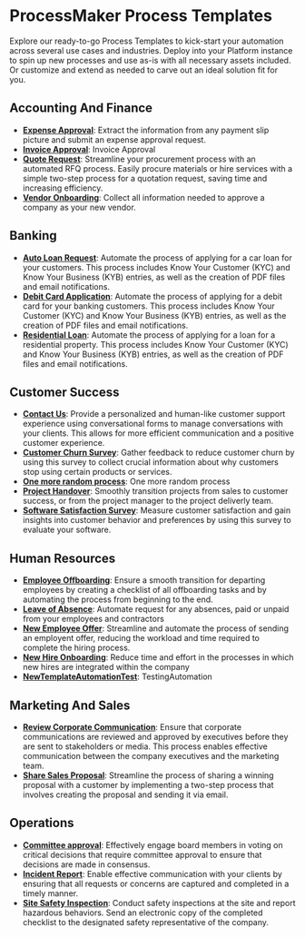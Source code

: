 # ProcessMaker Process Templates
Explore our ready-to-go Process Templates to kick-start your automation across several use cases and industries. Deploy into your Platform instance to spin up new processes and use as-is with all necessary assets included. Or customize and extend as needed to carve out an ideal solution fit for you.
## Accounting And Finance
- **[Expense Approval](/./accounting-and-finance/expense-approval.json)**: Extract the information from any payment slip picture and submit an expense approval request.
- **[Invoice Approval](/./accounting-and-finance/invoice-approval.json)**: Invoice Approval
- **[Quote Request](/./accounting-and-finance/quote-request.json)**: Streamline your procurement process with an automated RFQ process. Easily procure materials or hire services with a simple two-step process for a quotation request, saving time and increasing efficiency.
- **[Vendor Onboarding](/./accounting-and-finance/vendor-onboarding.json)**: Collect all information needed to approve a company as your new vendor.

## Banking
- **[Auto Loan Request](/./banking/auto-loan-request.json)**: Automate the process of applying for a car loan for your customers. This process includes Know Your Customer (KYC) and Know Your Business (KYB) entries, as well as the creation of PDF files and email notifications.
- **[Debit Card Application](/./banking/debit-card-application.json)**: Automate the process of applying for a debit card for your banking customers. This process includes Know Your Customer (KYC) and Know Your Business (KYB) entries, as well as the creation of PDF files and email notifications.
- **[Residential Loan](/./banking/residential-loan.json)**: Automate the process of applying for a loan for a residential property. This process includes Know Your Customer (KYC) and Know Your Business (KYB) entries, as well as the creation of PDF files and email notifications.

## Customer Success
- **[Contact Us](/./customer-success/contact-us.json)**: Provide a personalized and human-like customer support experience using conversational forms to manage conversations with your clients. This allows for more efficient communication and a positive customer experience.
- **[Customer Churn Survey](/./customer-success/customer-church-survey.json)**: Gather feedback to reduce customer churn by using this survey to collect crucial information about why customers stop using certain products or services.
- **[One more random process](/./customer-success/one-more-process.json)**: One more random process
- **[Project Handover](/./customer-success/project-handover.json)**: Smoothly transition projects from sales to customer success, or from the project manager to the project deliverly team.
- **[Software Satisfaction Survey](/./customer-success/software-satisfaction-survey.json)**: Measure customer satisfaction and gain insights into customer behavior and preferences by using this survey to evaluate your software.

## Human Resources
- **[Employee Offboarding](/./human-resources/employee-offboarding.json)**: Ensure a smooth transition for departing employees by creating a checklist of all offboarding tasks and by automating the process from beginning to the end.
- **[Leave of Absence](/./human-resources/leave-of-absence.json)**: Automate request for any absences, paid or unpaid from your employees and contractors
- **[New Employee Offer](/./human-resources/new-employee-offer.json)**: Streamline and automate the process of sending an employent offer, reducing the workload and time required to complete the hiring process.
- **[New Hire Onboarding](/./human-resources/new-hire-onboarding.json)**: Reduce time and effort in the processes in which new hires are integrated within the company
- **[NewTemplateAutomationTest](/./human-resources/new-template-automation-test.json)**: TestingAutomation

## Marketing And Sales
- **[Review Corporate Communication](/./marketing-and-sales/review-corporate-communication.json)**: Ensure that corporate communications are reviewed and approved by executives before they are sent to stakeholders or media. This process enables effective communication between the company executives and the marketing team.
- **[Share Sales Proposal](/./marketing-and-sales/share-sales-proposal.json)**: Streamline the process of sharing a winning proposal with a customer by implementing a two-step process that involves creating the proposal and sending it via email.

## Operations
- **[Committee approval](/./operations/committee-approval.json)**: Effectively engage board members in voting on critical decisions that require committee approval to ensure that decisions are made in consensus.
- **[Incident Report](/./operations/incident-report.json)**: Enable effective communication with your clients by ensuring that all requests or concerns are captured and completed in a timely manner.
- **[Site Safety Inspection](/./operations/site-safety-inspection.json)**: Conduct safety inspections at the site and report hazardous behaviors. Send an electronic copy of the completed checklist to the designated safety representative of the company.
